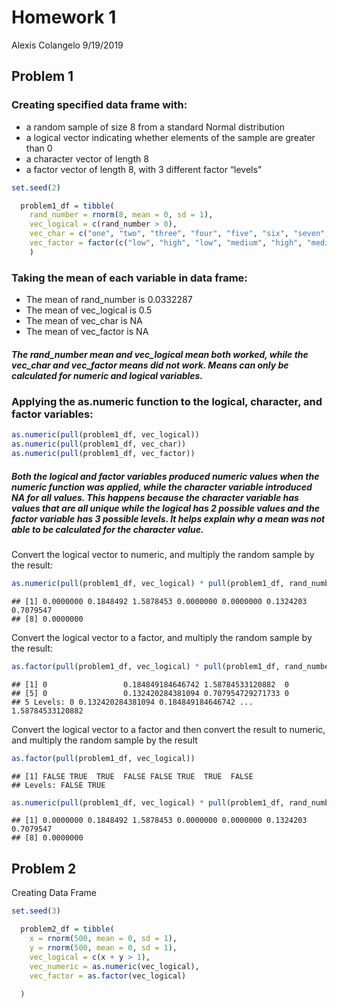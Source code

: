 Homework 1
================
Alexis Colangelo
9/19/2019

## Problem 1

### Creating specified data frame with:

  - a random sample of size 8 from a standard Normal distribution
  - a logical vector indicating whether elements of the sample are
    greater than 0
  - a character vector of length 8
  - a factor vector of length 8, with 3 different factor “levels”

<!-- end list -->

``` r
set.seed(2)

  problem1_df = tibble(
    rand_number = rnorm(8, mean = 0, sd = 1),
    vec_logical = c(rand_number > 0),
    vec_char = c("one", "two", "three", "four", "five", "six", "seven", "eight"),
    vec_factor = factor(c("low", "high", "low", "medium", "high", "medium", "high", "medium"))
    )
```

### Taking the mean of each variable in data frame:

  - The mean of rand\_number is 0.0332287
  - The mean of vec\_logical is 0.5
  - The mean of vec\_char is NA
  - The mean of vec\_factor is
NA

##### The rand\_number mean and vec\_logical mean both worked, while the vec\_char and vec\_factor means did not work. Means can only be calculated for numeric and logical variables.

### Applying the as.numeric function to the logical, character, and factor variables:

``` r
as.numeric(pull(problem1_df, vec_logical))
as.numeric(pull(problem1_df, vec_char))
as.numeric(pull(problem1_df, vec_factor))
```

##### Both the logical and factor variables produced numeric values when the numeric function was applied, while the character variable introduced NA for all values. This happens because the character variable has values that are all unique while the logical has 2 possible values and the factor variable has 3 possible levels. It helps explain why a mean was not able to be calculated for the character value.

Convert the logical vector to numeric, and multiply the random sample by
the
result:

``` r
as.numeric(pull(problem1_df, vec_logical) * pull(problem1_df, rand_number)) 
```

    ## [1] 0.0000000 0.1848492 1.5878453 0.0000000 0.0000000 0.1324203 0.7079547
    ## [8] 0.0000000

Convert the logical vector to a factor, and multiply the random sample
by the
result:

``` r
as.factor(pull(problem1_df, vec_logical) * pull(problem1_df, rand_number)) 
```

    ## [1] 0                 0.184849184646742 1.58784533120882  0                
    ## [5] 0                 0.132420284381094 0.707954729271733 0                
    ## 5 Levels: 0 0.132420284381094 0.184849184646742 ... 1.58784533120882

Convert the logical vector to a factor and then convert the result to
numeric, and multiply the random sample by the result

``` r
as.factor(pull(problem1_df, vec_logical))
```

    ## [1] FALSE TRUE  TRUE  FALSE FALSE TRUE  TRUE  FALSE
    ## Levels: FALSE TRUE

``` r
as.numeric(pull(problem1_df, vec_logical) * pull(problem1_df, rand_number))
```

    ## [1] 0.0000000 0.1848492 1.5878453 0.0000000 0.0000000 0.1324203 0.7079547
    ## [8] 0.0000000

## Problem 2

Creating Data Frame

``` r
set.seed(3)

  problem2_df = tibble(
    x = rnorm(500, mean = 0, sd = 1),
    y = rnorm(500, mean = 0, sd = 1),
    vec_logical = c(x + y > 1),
    vec_numeric = as.numeric(vec_logical),
    vec_factor = as.factor(vec_logical)
    
  )
```

#
